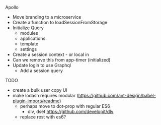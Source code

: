 Apollo

- Move branding to a microservice
- Create a function to loadSessionFromStorage
- Initialize Query
  - modules
  - applications
  - template
  - settings
- Create a session context - or local in <App/>
- Can we remove this from app-timer (initialized)
- Update login to use Graphql
  - Add a session query

TODO

- create a bulk user copy UI
- make lodash requires modular (https://github.com/ant-design/babel-plugin-import#readme)
  - perhaps move to dot-prop with regular ES6
    - dlv, dset https://github.com/developit/dlv
  - replace rest with es6?
